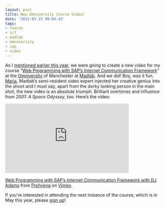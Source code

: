```yaml
---
layout: post
title: New Omniversity Course Video!
date: '2012-03-15 09:04:43'
tags:
- course
- icf
- madlab
- omniversity
- sap
- video
---
```



As I [mentioned earlier this year](http://www.pipetree.com/qmacro/blog/2012/01/sap-icf-course-marketing-video/), we were going to create a new video for my course “[Web Programming with SAP’s Internet Communication Framework](https://docs.google.com/document/pub?id=1lX_X95LIaNBxlOsXxO_DFxYZfz4AxGyennxMNKIaaJE)” at the [Omniversity](http://omniversity.madlab.org.uk) of Manchester at [Madlab](http://madlab.org.uk). And we did! Boy, was it fun. [Maria](http://vimeo.com/prohyena), Madlab’s semi-resident video expert injected her creative genius into the shoot and I must say, apart from the dorky looking person in the main shot, the new video is an absolute triumph. Brilliant overtones and influence from *2001: A Space Odyssey*, too. Here’s the video:

<iframe allowfullscreen="" frameborder="0" height="225" mozallowfullscreen="" src="http://player.vimeo.com/video/36828893?title=0&byline=0&portrait=0" webkitallowfullscreen="" width="400"></iframe>

[Web Programming with SAP’s Internet Communication Framework with DJ Adams](http://vimeo.com/36828893) from [Prohyena](http://vimeo.com/prohyena) on [Vimeo](http://vimeo.com).

If you’re interested in attending the next instance of the course, which is in May this year, please [sign up](http://s.madlab.org.uk/sap3/)!

 


